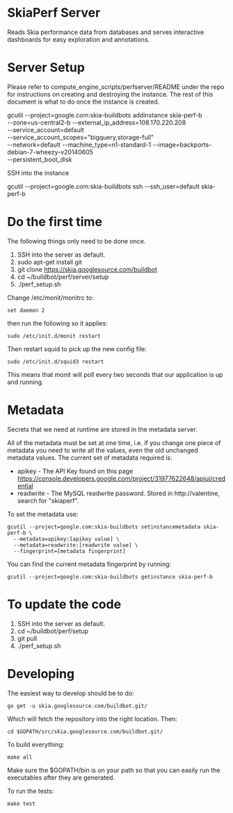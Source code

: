 SkiaPerf Server
===============

Reads Skia performance data from databases and serves interactive dashboards
for easy exploration and annotations.

Server Setup
============

Please refer to compute_engine_scripts/perfserver/README under the repo for
instructions on creating and destroying the instance. The rest of this document
is what to do once the instance is created.

  gcutil --project=google.com:skia-buildbots addinstance skia-perf-b \
    --zone=us-central2-b --external_ip_address=108.170.220.208 \
    --service_account=default \
    --service_account_scopes="bigquery,storage-full" \
    --network=default --machine_type=n1-standard-1 --image=backports-debian-7-wheezy-v20140605 \
    --persistent_boot_disk

SSH into the instance

  gcutil --project=google.com:skia-buildbots ssh --ssh_user=default skia-perf-b

Do the first time
=================

The following things only need to be done once.

1. SSH into the server as default.
2. sudo apt-get install git
3. git clone https://skia.googlesource.com/buildbot
4. cd ~/buildbot/perf/server/setup
5. ./perf_setup.sh

Change /etc/monit/monitrc to:

    set daemon 2

then run the following so it applies:

    sudo /etc/init.d/monit restart

Then restart squid to pick up the new config file:

    sudo /etc/init.d/squid3 restart

This means that monit will poll every two seconds that our application is up
and running.

Metadata
========

Secrets that we need at runtime are stored in the metadata server.

All of the metadata must be set at one time, i.e. if you change one piece of
metadata you need to write all the values, even the old unchanged metadata
values. The current set of metadata required is:

  * apikey - The API Key found on this page https://console.developers.google.com/project/31977622648/apiui/credential
  * readwrite - The MySQL readwrite password. Stored in http://valentine, search for "skiaperf".

To set the metadata use:

    gcutil --project=google.com:skia-buildbots setinstancemetadata skia-perf-b \
      --metadata=apikey:[apikey value] \
      --metadata=readwrite:[readwrite value] \
      --fingerprint=[metadata fingerprint]

You can find the current metadata fingerprint by running:

    gcutil --project=google.com:skia-buildbots getinstance skia-perf-b

To update the code
==================

1. SSH into the server as default.
2. cd ~/buildbot/perf/setup
3. git pull
4. ./perf_setup.sh


Developing
==========

The easiest way to develop should be to do:

    go get -u skia.googlesource.com/buildbot.git/

Which will fetch the repository into the right location. Then:

    cd $GOPATH/src/skia.googlesource.com/buildbot.git/

To build everything:

    make all

Make sure the $GOPATH/bin is on your path so that you can easily run the
executables after they are generated.

To run the tests:

    make test

